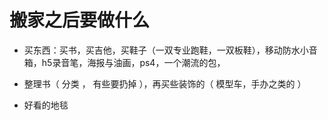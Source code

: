 
# 搬家之后要做什么

* 买东西：买书，买吉他，买鞋子（一双专业跑鞋，一双板鞋），移动防水小音箱，h5录音笔，海报与油画，ps4，一个潮流的包，


* 整理书（ 分类 ， 有些要扔掉 ），再买些装饰的（ 模型车，手办之类的 ）

* 好看的地毯